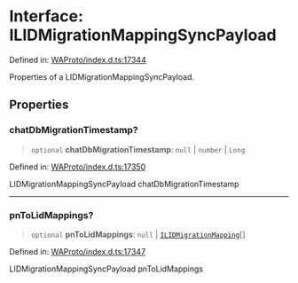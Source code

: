 # Interface: ILIDMigrationMappingSyncPayload

Defined in: [WAProto/index.d.ts:17344](https://github.com/Fokusdotid/bail/blob/3bcafd64e13ba51a595ace0ee7bd2c9c52ab1814/WAProto/index.d.ts#L17344)

Properties of a LIDMigrationMappingSyncPayload.

## Properties

### chatDbMigrationTimestamp?

> `optional` **chatDbMigrationTimestamp**: `null` \| `number` \| `Long`

Defined in: [WAProto/index.d.ts:17350](https://github.com/Fokusdotid/bail/blob/3bcafd64e13ba51a595ace0ee7bd2c9c52ab1814/WAProto/index.d.ts#L17350)

LIDMigrationMappingSyncPayload chatDbMigrationTimestamp

***

### pnToLidMappings?

> `optional` **pnToLidMappings**: `null` \| [`ILIDMigrationMapping`](ILIDMigrationMapping.md)[]

Defined in: [WAProto/index.d.ts:17347](https://github.com/Fokusdotid/bail/blob/3bcafd64e13ba51a595ace0ee7bd2c9c52ab1814/WAProto/index.d.ts#L17347)

LIDMigrationMappingSyncPayload pnToLidMappings

